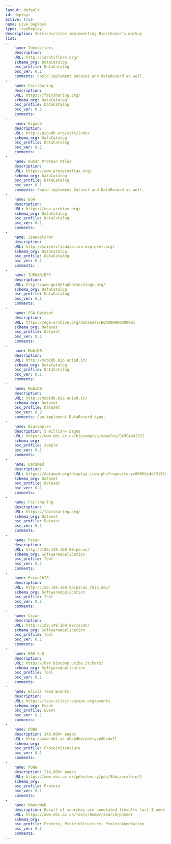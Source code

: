 ```yaml
---
layout: default
id: deploys
active: true
name: Live Deploys
type: liveDeploy
description: Services/sites implementing Bioschemas's markup
list:
-
    name: Identifiers
    description:
    URL: http://identifiers.org/
    schema_org: DataCatalog
    bsc_profile: DataCatalog
    bsc_ver: 0.1
    comments: Could implement Dataset and DataRecord as well.
-
    name: Fairsharing
    description:
    URL: https://fairsharing.org/
    schema_org: DataCatalog
    bsc_profile: DataCatalog
    bsc_ver: 0.1
    comments:
-
    name: Gigadb
    description:
    URL: http://gigadb.org/site/index
    schema_org: DataCatalog
    bsc_profile: DataCatalog
    bsc_ver: 0.1
    comments:
-
    name: Human Protein Atlas
    description:
    URL: https://www.proteinatlas.org/
    schema_org: DataCatalog
    bsc_profile: DataCatalog
    bsc_ver: 0.1
    comments: Could implement Dataset and DataRecord as well.
-
    name: EGA
    description:
    URL: https://ega-archive.org/
    schema_org: DataCatalog
    bsc_profile: DataCatalog
    bsc_ver: 0.1
    comments:
-
    name: Isaexplorer
    description:
    URL: http://scientificdata.isa-explorer.org/
    schema_org: DataCatalog
    bsc_profile: DataCatalog
    bsc_ver: 0.1
    comments:
-
    name: IUPHAR/BPS
    description:
    URL: http://www.guidetopharmacology.org/
    schema_org: DataCatalog
    bsc_profile: DataCatalog
    bsc_ver: 0.1
    comments:
-
    name: EGA Dataset
    description:
    URL: https://ega-archive.org/datasets/EGAD00000000001
    schema_org: Dataset
    bsc_profile: Dataset
    bsc_ver: 0.1
    comments:
-
    name: MobiDB
    description:
    URL: http://mobidb.bio.unipd.it/
    schema_org: DataCatalog
    bsc_profile: DataCatalog
    bsc_ver: 0.1
    comments:
-
    name: MobiDB
    description:
    URL: http://mobidb.bio.unipd.it/
    schema_org: Dataset
    bsc_profile: Dataset
    bsc_ver: 0.2
    comments: Can implement DataRecord type.
-
    name: Biosamples
    description: 5 million+ pages
    URL: https://www.ebi.ac.uk/biosamples/samples/SAMEA491372
    schema_org:
    bsc_profile: Sample
    bsc_ver: 0.1
    comments:
-
    name: DataMed
    description:
    URL: https://datamed.org/display-item.php?repository=0006&id=59139ef65152c62a9fc18ff7
    schema_org: Dataset
    bsc_profile: Dataset
    bsc_ver: 0.1
    comments:
-
    name: Fairsharing
    description:
    URL: https://fairsharing.org/
    schema_org: Dataset
    bsc_profile: Dataset
    bsc_ver: 0.1
    comments:
-
    name: Pscan
    description:
    URL: http://159.149.160.88/pscan/
    schema_org: SoftwareApplication
    bsc_profile: Tool
    bsc_ver: 0.1
    comments:
-
    name: PscanChIP
    description:
    URL: http://159.149.160.88/pscan_chip_dev/
    schema_org: SoftwareApplication
    bsc_profile: Tool
    bsc_ver: 0.1
    comments:
-
    name: Cscan
    description:
    URL: http://159.149.160.88/cscan/
    schema_org: SoftwareApplication
    bsc_profile: Tool
    bsc_ver: 0.1
    comments:
-
    name: BAR 3.0
    description:
    URL: https://bar.biocomp.unibo.it/bar3/
    schema_org: SoftwareApplication
    bsc_profile: Tool
    bsc_ver: 0.1
    comments:
-
    name: Elixir TeSS Events
    description:
    URL: https://tess.elixir-europe.org/events
    schema_org: Event
    bsc_profile: Event
    bsc_ver: 0.1
    comments:    
-
    name: PDBe
    description: 140,000+ pages
    URL: http://www.ebi.ac.uk/pdbe/entry/pdb/4a7l
    schema_org:
    bsc_profile: ProteinStructure
    bsc_ver: 0.1
    comments:
-
    name: PDBe
    description: 214,000+ pages
    URL: https://www.ebi.ac.uk/pdbe/entry/pdb/5hbi/protein/1
    schema_org:
    bsc_profile: Protein
    bsc_ver: 0.1
    comments:    
-
    name: HmmerWeb
    description: Result of searches are annotated (results last 1 week)
    URL: https://www.ebi.ac.uk/Tools/hmmer/search/phmmer
    schema_org:
    bsc_profile: Protein, ProteinStructure, ProteinAnnotation
    bsc_ver: 0.1
    comments:
---
```

